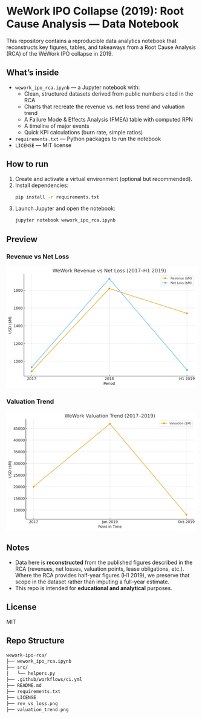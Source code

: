 # WeWork IPO Collapse (2019): Root Cause Analysis — Data Notebook

This repository contains a reproducible data analytics notebook that reconstructs key figures, tables, and takeaways from a Root Cause Analysis (RCA) of the WeWork IPO collapse in 2019.

## What’s inside
- `wework_ipo_rca.ipynb` — a Jupyter notebook with:
  - Clean, structured datasets derived from public numbers cited in the RCA
  - Charts that recreate the revenue vs. net loss trend and valuation trend
  - A Failure Mode & Effects Analysis (FMEA) table with computed RPN
  - A timeline of major events
  - Quick KPI calculations (burn rate, simple ratios)
- `requirements.txt` — Python packages to run the notebook
- `LICENSE` — MIT license

## How to run
1. Create and activate a virtual environment (optional but recommended).
2. Install dependencies:
   ```bash
   pip install -r requirements.txt
   ```
3. Launch Jupyter and open the notebook:
   ```bash
   jupyter notebook wework_ipo_rca.ipynb
   ```

## Preview

### Revenue vs Net Loss
![Revenue vs Net Loss](rev_vs_loss.png)

### Valuation Trend
![Valuation Trend](valuation_trend.png)

## Notes
- Data here is **reconstructed** from the published figures described in the RCA (revenues, net losses, valuation points, lease obligations, etc.). Where the RCA provides half-year figures (H1 2019), we preserve that scope in the dataset rather than imputing a full-year estimate.
- This repo is intended for **educational and analytical** purposes.

## License
MIT


## Repo Structure
```
wework-ipo-rca/
├── wework_ipo_rca.ipynb
├── src/
│   └── helpers.py
├── .github/workflows/ci.yml
├── README.md
├── requirements.txt
├── LICENSE
├── rev_vs_loss.png
├── valuation_trend.png
```